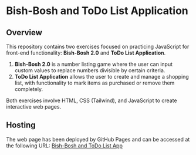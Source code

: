 # Bish-Bosh and ToDo List Application

## Overview

This repository contains two exercises focused on practicing JavaScript for front-end functionality: **Bish-Bosh 2.0** and **ToDo List Application**.

1. **Bish-Bosh 2.0** is a number listing game where the user can input custom values to replace numbers divisible by certain criteria.
2. **ToDo List Application** allows the user to create and manage a shopping list, with functionality to mark items as purchased or remove them completely.

Both exercises involve HTML, CSS (Tailwind), and JavaScript to create interactive web pages.

## Hosting

The web page has been deployed by GitHub Pages and can be accessed at the following URL: [Bish-Bosh and ToDo List App](https://svitlanarybakova.github.io/lexicon-bish-bosh-to-do)
